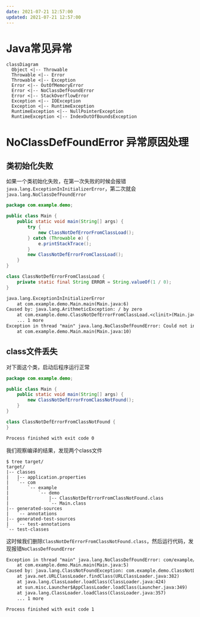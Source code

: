 ```yaml
---
date: 2021-07-21 12:57:00
updated: 2021-07-21 12:57:00
---
```




# Java常见异常

```mermaid
classDiagram
  Object <|-- Throwable
  Throwable <|-- Error
  Throwable <|-- Exception
  Error <|-- OutOfMemoryError
  Error <|-- NoClassDefFoundError
  Error <|-- StackOverflowError
  Exception <|-- IOException
  Exception <|-- RuntimeException
  RuntimeException <|-- NullPointerException
  RuntimeException <|-- IndexOutOfBoundsException
```



# NoClassDefFoundError 异常原因处理

<!-- more -->

## 类初始化失败

如果一个类初始化失败，在第一次失败的时候会报错`java.lang.ExceptionInInitializerError`，第二次就会`java.lang.NoClassDefFoundError`

```java
package com.example.demo;

public class Main {
    public static void main(String[] args) {
        try {
            new ClassNotDefErrorFromClassLoad();
        } catch (Throwable e) {
            e.printStackTrace();
        }
        new ClassNotDefErrorFromClassLoad();
    }
}

class ClassNotDefErrorFromClassLoad {
    private static final String ERROR = String.valueOf(1 / 0);
}
```

```txt
java.lang.ExceptionInInitializerError
	at com.example.demo.Main.main(Main.java:6)
Caused by: java.lang.ArithmeticException: / by zero
	at com.example.demo.ClassNotDefErrorFromClassLoad.<clinit>(Main.java:15)
	... 1 more
Exception in thread "main" java.lang.NoClassDefFoundError: Could not initialize class com.example.demo.ClassNotDefErrorFromClassLoad
	at com.example.demo.Main.main(Main.java:10)
```



## class文件丢失

对下面这个类，启动后程序运行正常

```java
package com.example.demo;

public class Main {
    public static void main(String[] args) {
        new ClassNotDefErrorFromClassNotFound();
    }
}

class ClassNotDefErrorFromClassNotFound {
}

```

```txt
Process finished with exit code 0
```

我们观察编译的结果，发现两个class文件

```shell
$ tree target/
target/
|-- classes
|   |-- application.properties
|   `-- com
|       `-- example
|           `-- demo
|               |-- ClassNotDefErrorFromClassNotFound.class
|               `-- Main.class
|-- generated-sources
|   `-- annotations
|-- generated-test-sources
|   `-- test-annotations
`-- test-classes
```



这时候我们删除`ClassNotDefErrorFromClassNotFound.class`，然后运行代码，发现报错`NoClassDefFoundError`

```txt
Exception in thread "main" java.lang.NoClassDefFoundError: com/example/demo/ClassNotDefErrorFromClassNotFound
	at com.example.demo.Main.main(Main.java:5)
Caused by: java.lang.ClassNotFoundException: com.example.demo.ClassNotDefErrorFromClassNotFound
	at java.net.URLClassLoader.findClass(URLClassLoader.java:382)
	at java.lang.ClassLoader.loadClass(ClassLoader.java:424)
	at sun.misc.Launcher$AppClassLoader.loadClass(Launcher.java:349)
	at java.lang.ClassLoader.loadClass(ClassLoader.java:357)
	... 1 more

Process finished with exit code 1
```





